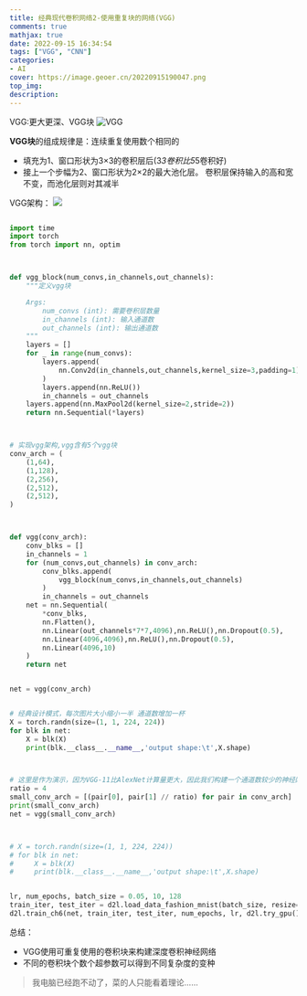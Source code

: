 ```yaml
---
title: 经典现代卷积网络2-使用重复块的网络(VGG)
comments: true
mathjax: true
date: 2022-09-15 16:34:54
tags: ["VGG", "CNN"]
categories:
- AI
cover: https://image.geoer.cn/20220915190047.png
top_img:
description:
---
```

<script type="text/javascript" src="/js/src/bai.js"></script>

VGG:更大更深、VGG块
![VGG](https://image.geoer.cn/20220915190047.png)



**VGG块**的组成规律是：连续重复使用数个相同的
- 填充为1、窗口形状为3×3的卷积层后(3*3卷积比5*5卷积好)
- 接上一个步幅为2、窗口形状为2×2的最大池化层。
卷积层保持输入的高和宽不变，而池化层则对其减半


VGG架构：
![](https://image.geoer.cn/20220915190502.png)





```python

import time
import torch
from torch import nn, optim



def vgg_block(num_convs,in_channels,out_channels):
    """定义vgg块

    Args:
        num_convs (int): 需要卷积层数量
        in_channels (int): 输入通道数
        out_channels (int): 输出通道数
    """
    layers = []
    for _ in range(num_convs):
        layers.append(
            nn.Conv2d(in_channels,out_channels,kernel_size=3,padding=1)
        )
        layers.append(nn.ReLU())
        in_channels = out_channels
    layers.append(nn.MaxPool2d(kernel_size=2,stride=2))
    return nn.Sequential(*layers)



# 实现vgg架构,vgg含有5个vgg块
conv_arch = (
    (1,64),
    (1,128),
    (2,256),
    (2,512),
    (2,512),
)



def vgg(conv_arch):
    conv_blks = []
    in_channels = 1
    for (num_convs,out_channels) in conv_arch:
        conv_blks.append(
            vgg_block(num_convs,in_channels,out_channels)
        )
        in_channels = out_channels
    net = nn.Sequential(
        *conv_blks,
        nn.Flatten(),
        nn.Linear(out_channels*7*7,4096),nn.ReLU(),nn.Dropout(0.5),
        nn.Linear(4096,4096),nn.ReLU(),nn.Dropout(0.5),
        nn.Linear(4096,10)
    )
    return net


net = vgg(conv_arch)


# 经典设计模式，每次图片大小缩小一半 通道数增加一杯
X = torch.randn(size=(1, 1, 224, 224))
for blk in net:
    X = blk(X)
    print(blk.__class__.__name__,'output shape:\t',X.shape)



# 这里是作为演示，因为VGG-11比AlexNet计算量更大，因此我们构建一个通道数较少的神经网络
ratio = 4
small_conv_arch = [(pair[0], pair[1] // ratio) for pair in conv_arch]
print(small_conv_arch)
net = vgg(small_conv_arch)



# X = torch.randn(size=(1, 1, 224, 224))
# for blk in net:
#     X = blk(X)
#     print(blk.__class__.__name__,'output shape:\t',X.shape)


lr, num_epochs, batch_size = 0.05, 10, 128
train_iter, test_iter = d2l.load_data_fashion_mnist(batch_size, resize=224)
d2l.train_ch6(net, train_iter, test_iter, num_epochs, lr, d2l.try_gpu())
```


总结：
- VGG使用可重复使用的卷积块来构建深度卷积神经网络
- 不同的卷积块个数个超参数可以得到不同复杂度的变种


> 我电脑已经跑不动了，菜的人只能看着理论......







